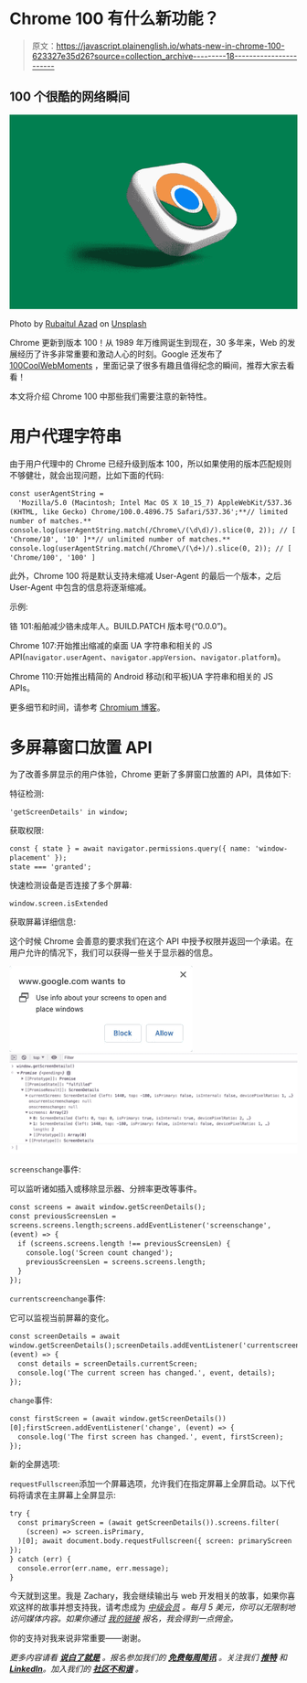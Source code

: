 # Chrome 100 有什么新功能？

> 原文：<https://javascript.plainenglish.io/whats-new-in-chrome-100-623327e35d26?source=collection_archive---------18----------------------->

## 100 个很酷的网络瞬间

![](img/d4468dfcfd89bc31dcca1bb9932fca60.png)

Photo by [Rubaitul Azad](https://unsplash.com/@rubaitulazad?utm_source=medium&utm_medium=referral) on [Unsplash](https://unsplash.com?utm_source=medium&utm_medium=referral)

Chrome 更新到版本 100！从 1989 年万维网诞生到现在，30 多年来，Web 的发展经历了许多非常重要和激动人心的时刻。Google 还发布了 [100CoolWebMoments](https://developer.chrome.com/100/) ，里面记录了很多有趣且值得纪念的瞬间，推荐大家去看看！

本文将介绍 Chrome 100 中那些我们需要注意的新特性。

# 用户代理字符串

由于用户代理中的 Chrome 已经升级到版本 100，所以如果使用的版本匹配规则不够健壮，就会出现问题，比如下面的代码:

```
const userAgentString =
  'Mozilla/5.0 (Macintosh; Intel Mac OS X 10_15_7) AppleWebKit/537.36 (KHTML, like Gecko) Chrome/100.0.4896.75 Safari/537.36';**// limited number of matches.**
console.log(userAgentString.match(/Chrome\/(\d\d)/).slice(0, 2)); // [ 'Chrome/10', '10' ]**// unlimited number of matches.**
console.log(userAgentString.match(/Chrome\/(\d+)/).slice(0, 2)); // [ 'Chrome/100', '100' ]
```

此外，Chrome 100 将是默认支持未缩减 User-Agent 的最后一个版本，之后 User-Agent 中包含的信息将逐渐缩减。

示例:

铬 101:船舶减少铬未成年人。BUILD.PATCH 版本号(“0.0.0”)。

Chrome 107:开始推出缩减的桌面 UA 字符串和相关的 JS API(`navigator.userAgent`、`navigator.appVersion`、`navigator.platform`)。

Chrome 110:开始推出精简的 Android 移动(和平板)UA 字符串和相关的 JS APIs。

更多细节和时间，请参考 [Chromium 博客](https://blog.chromium.org/2021/09/user-agent-reduction-origin-trial-and-dates.html)。

# 多屏幕窗口放置 API

为了改善多屏显示的用户体验，Chrome 更新了多屏窗口放置的 API，具体如下:

特征检测:

```
'getScreenDetails' in window;
```

获取权限:

```
const { state } = await navigator.permissions.query({ name: 'window-placement' });
state === 'granted';
```

快速检测设备是否连接了多个屏幕:

```
window.screen.isExtended
```

获取屏幕详细信息:

这个时候 Chrome 会善意的要求我们在这个 API 中授予权限并返回一个承诺。在用户允许的情况下，我们可以获得一些关于显示器的信息。

![](img/0fea3f22dd95a644709ded14f087f16b.png)![](img/9b3abf1003e1605231b648d789e9936f.png)

`screenschange`事件:

可以监听诸如插入或移除显示器、分辨率更改等事件。

```
const screens = await window.getScreenDetails();
const previousScreensLen = screens.screens.length;screens.addEventListener('screenschange', (event) => {
  if (screens.screens.length !== previousScreensLen) {
    console.log('Screen count changed');
    previousScreensLen = screens.screens.length;
  }
});
```

`currentscreenchange`事件:

它可以监视当前屏幕的变化。

```
const screenDetails = await window.getScreenDetails();screenDetails.addEventListener('currentscreenchange', (event) => {
  const details = screenDetails.currentScreen;
  console.log('The current screen has changed.', event, details);
});
```

`change`事件:

```
const firstScreen = (await window.getScreenDetails())[0];firstScreen.addEventListener('change', (event) => {
  console.log('The first screen has changed.', event, firstScreen);
});
```

新的全屏选项:

`requestFullscreen`添加一个屏幕选项，允许我们在指定屏幕上全屏启动。以下代码将请求在主屏幕上全屏显示:

```
try {
  const primaryScreen = (await getScreenDetails()).screens.filter(
    (screen) => screen.isPrimary,
  )[0]; await document.body.requestFullscreen({ screen: primaryScreen });
} catch (err) {
  console.error(err.name, err.message);
}
```

今天就到这里。我是 Zachary，我会继续输出与 web 开发相关的故事，如果你喜欢这样的故事并想支持我，请考虑成为 [*中级会员*](https://medium.com/@islizeqiang/membership) *。每月 5 美元，你可以无限制地访问媒体内容。如果你通过* [*我的链接*](https://medium.com/@islizeqiang/membership) *报名，我会得到一点佣金。*

你的支持对我来说非常重要——谢谢。

*更多内容请看* [***说白了就是***](https://plainenglish.io/) *。报名参加我们的* [***免费每周简讯***](http://newsletter.plainenglish.io/) *。关注我们* [***推特***](https://twitter.com/inPlainEngHQ) *和*[***LinkedIn***](https://www.linkedin.com/company/inplainenglish/)*。加入我们的* [***社区不和谐***](https://discord.gg/GtDtUAvyhW) *。*